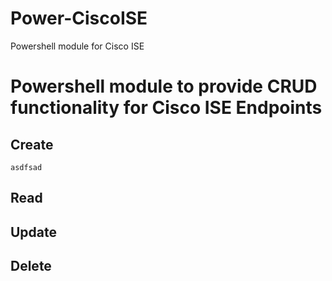 # Power-CiscoISE
Powershell module for Cisco ISE
# Powershell module to provide CRUD functionality for Cisco ISE Endpoints
## Create
`asdfsad`

## Read

## Update

## Delete
